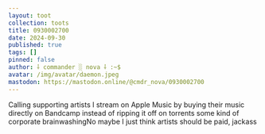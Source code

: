 ```yaml
---
layout: toot
collection: toots
title: 0930002700
date: 2024-09-30
published: true
tags: []
pinned: false
author: ⸸ commander ░ nova ⸸ :~$
avatar: /img/avatar/daemon.jpeg
mastodon: https://mastodon.online/@cmdr_nova/0930002700
---
```


Calling supporting artists I stream on Apple Music by buying their music directly on Bandcamp instead of ripping it off on torrents some kind of corporate brainwashingNo maybe I just think artists should be paid, jackass
